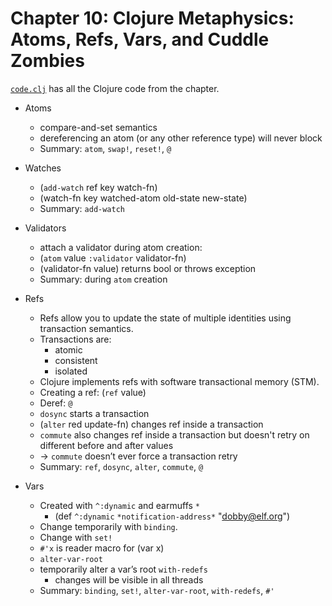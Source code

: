 # Chapter 10: Clojure Metaphysics: Atoms, Refs, Vars, and Cuddle Zombies

[`code.clj`](code.clj) has all the Clojure code from the chapter.

- Atoms

  - compare-and-set semantics
  - dereferencing an atom (or any other reference type) will never block
  - Summary: `atom`, `swap!`, `reset!`, `@`

- Watches

  - (`add-watch` ref key watch-fn)
  - (watch-fn key watched-atom old-state new-state)
  - Summary: `add-watch`

- Validators

  - attach a validator during atom creation:
  - (`atom` value `:validator` validator-fn)
  - (validator-fn value) returns bool or throws exception
  - Summary: during `atom` creation

- Refs

  - Refs allow you to update the state of multiple identities using transaction semantics.
  - Transactions are:
    - atomic
    - consistent
    - isolated
  - Clojure implements refs with software transactional memory (STM).
  - Creating a ref: (`ref` value)
  - Deref: `@`
  - `dosync` starts a transaction
  - (`alter` red update-fn) changes ref inside a transaction
  - `commute` also changes ref inside a transaction but doesn't retry on different before and after values
  - -> `commute` doesn’t ever force a transaction retry
  - Summary: `ref`, `dosync`, `alter`, `commute`, `@`

- Vars

  - Created with `^:dynamic` and earmuffs `*`
    - (def `^:dynamic` `*notification-address*` "dobby@elf.org")
  - Change temporarily with `binding`.
  - Change with `set!`
  - `#'x` is reader macro for (var x)
  - `alter-var-root`
  - temporarily alter a var’s root `with-redefs`
    - changes will be visible in all threads
  - Summary: `binding`, `set!`, `alter-var-root`, `with-redefs`, `#'`
